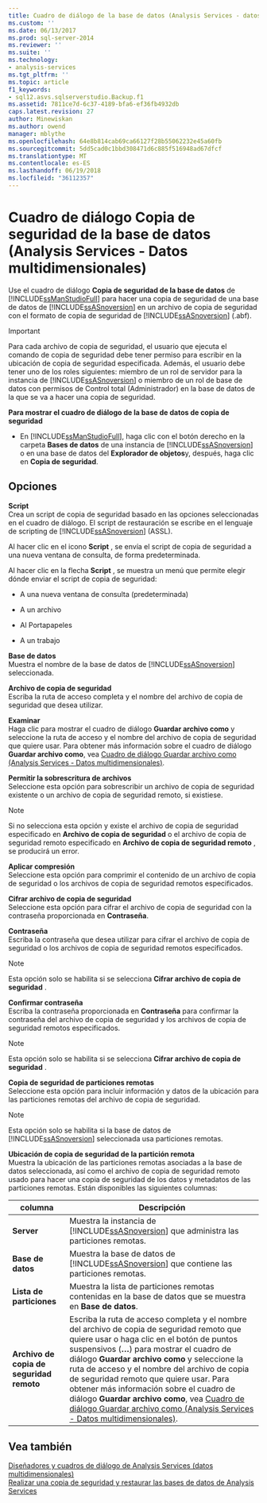 ```yaml
---
title: Cuadro de diálogo de la base de datos (Analysis Services - datos multidimensionales) de copia de seguridad | Documentos de Microsoft
ms.custom: ''
ms.date: 06/13/2017
ms.prod: sql-server-2014
ms.reviewer: ''
ms.suite: ''
ms.technology:
- analysis-services
ms.tgt_pltfrm: ''
ms.topic: article
f1_keywords:
- sql12.asvs.sqlserverstudio.Backup.f1
ms.assetid: 7811ce7d-6c37-4189-bfa6-ef36fb4932db
caps.latest.revision: 27
author: Minewiskan
ms.author: owend
manager: mblythe
ms.openlocfilehash: 64e8b814cab69ca66127f28b55062232e45a60fb
ms.sourcegitcommit: 5dd5cad0c1bbd308471d6c885f516948ad67dfcf
ms.translationtype: MT
ms.contentlocale: es-ES
ms.lasthandoff: 06/19/2018
ms.locfileid: "36112357"
---
```

# <a name="backup-database-dialog-box-analysis-services---multidimensional-data"></a>Cuadro de diálogo Copia de seguridad de la base de datos (Analysis Services - Datos multidimensionales)
  Use el cuadro de diálogo **Copia de seguridad de la base de datos** de [!INCLUDE[ssManStudioFull](../includes/ssmanstudiofull-md.md)] para hacer una copia de seguridad de una base de datos de [!INCLUDE[ssASnoversion](../includes/ssasnoversion-md.md)] en un archivo de copia de seguridad con el formato de copia de seguridad de [!INCLUDE[ssASnoversion](../includes/ssasnoversion-md.md)] (.abf).  
  
> [!IMPORTANT]  
>  Para cada archivo de copia de seguridad, el usuario que ejecuta el comando de copia de seguridad debe tener permiso para escribir en la ubicación de copia de seguridad especificada. Además, el usuario debe tener uno de los roles siguientes: miembro de un rol de servidor para la instancia de [!INCLUDE[ssASnoversion](../includes/ssasnoversion-md.md)] o miembro de un rol de base de datos con permisos de Control total (Administrador) en la base de datos de la que se va a hacer una copia de seguridad.  
  
 **Para mostrar el cuadro de diálogo de la base de datos de copia de seguridad**  
  
-   En [!INCLUDE[ssManStudioFull](../includes/ssmanstudiofull-md.md)], haga clic con el botón derecho en la carpeta **Bases de datos** de una instancia de [!INCLUDE[ssASnoversion](../includes/ssasnoversion-md.md)] o en una base de datos del **Explorador de objetos**y, después, haga clic en **Copia de seguridad**.  
  
## <a name="options"></a>Opciones  
 **Script**  
 Crea un script de copia de seguridad basado en las opciones seleccionadas en el cuadro de diálogo. El script de restauración se escribe en el lenguaje de scripting de [!INCLUDE[ssASnoversion](../includes/ssasnoversion-md.md)] (ASSL).  
  
 Al hacer clic en el icono **Script** , se envía el script de copia de seguridad a una nueva ventana de consulta, de forma predeterminada.  
  
 Al hacer clic en la flecha **Script** , se muestra un menú que permite elegir dónde enviar el script de copia de seguridad:  
  
-   A una nueva ventana de consulta (predeterminada)  
  
-   A un archivo  
  
-   Al Portapapeles  
  
-   A un trabajo  
  
 **Base de datos**  
 Muestra el nombre de la base de datos de [!INCLUDE[ssASnoversion](../includes/ssasnoversion-md.md)] seleccionada.  
  
 **Archivo de copia de seguridad**  
 Escriba la ruta de acceso completa y el nombre del archivo de copia de seguridad que desea utilizar.  
  
 **Examinar**  
 Haga clic para mostrar el cuadro de diálogo **Guardar archivo como** y seleccione la ruta de acceso y el nombre del archivo de copia de seguridad que quiere usar. Para obtener más información sobre el cuadro de diálogo **Guardar archivo como**, vea [Cuadro de diálogo Guardar archivo como &#40;Analysis Services - Datos multidimensionales&#41;](save-file-as-dialog-box-analysis-services-multidimensional-data.md).  
  
 **Permitir la sobrescritura de archivos**  
 Seleccione esta opción para sobrescribir un archivo de copia de seguridad existente o un archivo de copia de seguridad remoto, si existiese.  
  
> [!NOTE]  
>  Si no selecciona esta opción y existe el archivo de copia de seguridad especificado en **Archivo de copia de seguridad** o el archivo de copia de seguridad remoto especificado en **Archivo de copia de seguridad remoto** , se producirá un error.  
  
 **Aplicar compresión**  
 Seleccione esta opción para comprimir el contenido de un archivo de copia de seguridad o los archivos de copia de seguridad remotos especificados.  
  
 **Cifrar archivo de copia de seguridad**  
 Seleccione esta opción para cifrar el archivo de copia de seguridad con la contraseña proporcionada en **Contraseña**.  
  
 **Contraseña**  
 Escriba la contraseña que desea utilizar para cifrar el archivo de copia de seguridad o los archivos de copia de seguridad remotos especificados.  
  
> [!NOTE]  
>  Esta opción solo se habilita si se selecciona **Cifrar archivo de copia de seguridad** .  
  
 **Confirmar contraseña**  
 Escriba la contraseña proporcionada en **Contraseña** para confirmar la contraseña del archivo de copia de seguridad y los archivos de copia de seguridad remotos especificados.  
  
> [!NOTE]  
>  Esta opción solo se habilita si se selecciona **Cifrar archivo de copia de seguridad** .  
  
 **Copia de seguridad de particiones remotas**  
 Seleccione esta opción para incluir información y datos de la ubicación para las particiones remotas del archivo de copia de seguridad.  
  
> [!NOTE]  
>  Esta opción solo se habilita si la base de datos de [!INCLUDE[ssASnoversion](../includes/ssasnoversion-md.md)] seleccionada usa particiones remotas.  
  
 **Ubicación de copia de seguridad de la partición remota**  
 Muestra la ubicación de las particiones remotas asociadas a la base de datos seleccionada, así como el archivo de copia de seguridad remoto usado para hacer una copia de seguridad de los datos y metadatos de las particiones remotas. Están disponibles las siguientes columnas:  
  
|columna|Descripción|  
|------------|-----------------|  
|**Server**|Muestra la instancia de [!INCLUDE[ssASnoversion](../includes/ssasnoversion-md.md)] que administra las particiones remotas.|  
|**Base de datos**|Muestra la base de datos de [!INCLUDE[ssASnoversion](../includes/ssasnoversion-md.md)] que contiene las particiones remotas.|  
|**Lista de particiones**|Muestra la lista de particiones remotas contenidas en la base de datos que se muestra en **Base de datos**.|  
|**Archivo de copia de seguridad remoto**|Escriba la ruta de acceso completa y el nombre del archivo de copia de seguridad remoto que quiere usar o haga clic en el botón de puntos suspensivos (**…**) para mostrar el cuadro de diálogo **Guardar archivo como** y seleccione la ruta de acceso y el nombre del archivo de copia de seguridad remoto que quiere usar. Para obtener más información sobre el cuadro de diálogo **Guardar archivo como**, vea [Cuadro de diálogo Guardar archivo como &#40;Analysis Services - Datos multidimensionales&#41;](save-file-as-dialog-box-analysis-services-multidimensional-data.md).|  
  
## <a name="see-also"></a>Vea también  
 [Diseñadores y cuadros de diálogo de Analysis Services &#40;datos multidimensionales&#41;](analysis-services-designers-and-dialog-boxes-multidimensional-data.md)   
 [Realizar una copia de seguridad y restaurar las bases de datos de Analysis Services](multidimensional-models/backup-and-restore-of-analysis-services-databases.md)  
  
  